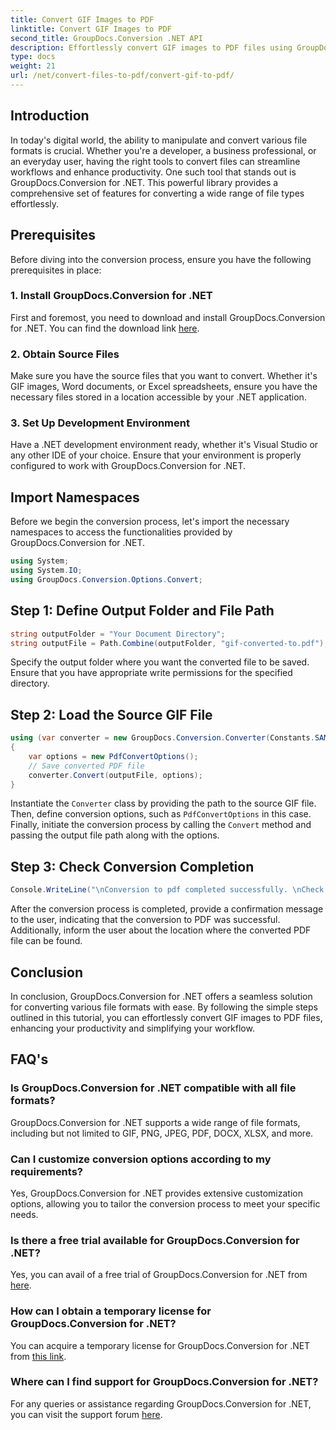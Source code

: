 ```yaml
---
title: Convert GIF Images to PDF
linktitle: Convert GIF Images to PDF
second_title: GroupDocs.Conversion .NET API
description: Effortlessly convert GIF images to PDF files using GroupDocs.Conversion for .NET. Enhance productivity with this seamless solution.
type: docs
weight: 21
url: /net/convert-files-to-pdf/convert-gif-to-pdf/
---
```

## Introduction
In today's digital world, the ability to manipulate and convert various file formats is crucial. Whether you're a developer, a business professional, or an everyday user, having the right tools to convert files can streamline workflows and enhance productivity. One such tool that stands out is GroupDocs.Conversion for .NET. This powerful library provides a comprehensive set of features for converting a wide range of file types effortlessly.
## Prerequisites
Before diving into the conversion process, ensure you have the following prerequisites in place:
### 1. Install GroupDocs.Conversion for .NET
First and foremost, you need to download and install GroupDocs.Conversion for .NET. You can find the download link [here](https://releases.groupdocs.com/conversion/net/).
### 2. Obtain Source Files
Make sure you have the source files that you want to convert. Whether it's GIF images, Word documents, or Excel spreadsheets, ensure you have the necessary files stored in a location accessible by your .NET application.
### 3. Set Up Development Environment
Have a .NET development environment ready, whether it's Visual Studio or any other IDE of your choice. Ensure that your environment is properly configured to work with GroupDocs.Conversion for .NET.

## Import Namespaces
Before we begin the conversion process, let's import the necessary namespaces to access the functionalities provided by GroupDocs.Conversion for .NET.
```csharp
using System;
using System.IO;
using GroupDocs.Conversion.Options.Convert;
```

## Step 1: Define Output Folder and File Path
```csharp
string outputFolder = "Your Document Directory";
string outputFile = Path.Combine(outputFolder, "gif-converted-to.pdf");
```
Specify the output folder where you want the converted file to be saved. Ensure that you have appropriate write permissions for the specified directory.
## Step 2: Load the Source GIF File
```csharp
using (var converter = new GroupDocs.Conversion.Converter(Constants.SAMPLE_GIF))
{
    var options = new PdfConvertOptions();
    // Save converted PDF file
    converter.Convert(outputFile, options);
}
```
Instantiate the `Converter` class by providing the path to the source GIF file. Then, define conversion options, such as `PdfConvertOptions` in this case. Finally, initiate the conversion process by calling the `Convert` method and passing the output file path along with the options.
## Step 3: Check Conversion Completion
```csharp
Console.WriteLine("\nConversion to pdf completed successfully. \nCheck output in {0}", outputFolder);
```
After the conversion process is completed, provide a confirmation message to the user, indicating that the conversion to PDF was successful. Additionally, inform the user about the location where the converted PDF file can be found.

## Conclusion
In conclusion, GroupDocs.Conversion for .NET offers a seamless solution for converting various file formats with ease. By following the simple steps outlined in this tutorial, you can effortlessly convert GIF images to PDF files, enhancing your productivity and simplifying your workflow.
## FAQ's
### Is GroupDocs.Conversion for .NET compatible with all file formats?
GroupDocs.Conversion for .NET supports a wide range of file formats, including but not limited to GIF, PNG, JPEG, PDF, DOCX, XLSX, and more.
### Can I customize conversion options according to my requirements?
Yes, GroupDocs.Conversion for .NET provides extensive customization options, allowing you to tailor the conversion process to meet your specific needs.
### Is there a free trial available for GroupDocs.Conversion for .NET?
Yes, you can avail of a free trial of GroupDocs.Conversion for .NET from [here](https://releases.groupdocs.com/).
### How can I obtain a temporary license for GroupDocs.Conversion for .NET?
You can acquire a temporary license for GroupDocs.Conversion for .NET from [this link](https://purchase.groupdocs.com/temporary-license/).
### Where can I find support for GroupDocs.Conversion for .NET?
For any queries or assistance regarding GroupDocs.Conversion for .NET, you can visit the support forum [here](https://forum.groupdocs.com/c/conversion/11).
